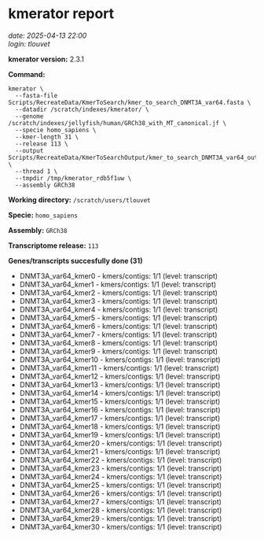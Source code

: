 # kmerator report
*date: 2025-04-13 22:00*  
*login: tlouvet*

**kmerator version:** 2.3.1

**Command:**

```
kmerator \
  --fasta-file Scripts/RecreateData/KmerToSearch/kmer_to_search_DNMT3A_var64.fasta \
  --datadir /scratch/indexes/kmerator/ \
  --genome /scratch/indexes/jellyfish/human/GRCh38_with_MT_canonical.jf \
  --specie homo_sapiens \
  --kmer-length 31 \
  --release 113 \
  --output Scripts/RecreateData/KmerToSearchOutput/kmer_to_search_DNMT3A_var64_output \
  --thread 1 \
  --tmpdir /tmp/kmerator_rdb5f1uw \
  --assembly GRCh38
```

**Working directory:** `/scratch/users/tlouvet`

**Specie:** `homo_sapiens`

**Assembly:** `GRCh38`

**Transcriptome release:** `113`

**Genes/transcripts succesfully done (31)**

- DNMT3A_var64_kmer0 - kmers/contigs: 1/1 (level: transcript)
- DNMT3A_var64_kmer1 - kmers/contigs: 1/1 (level: transcript)
- DNMT3A_var64_kmer2 - kmers/contigs: 1/1 (level: transcript)
- DNMT3A_var64_kmer3 - kmers/contigs: 1/1 (level: transcript)
- DNMT3A_var64_kmer4 - kmers/contigs: 1/1 (level: transcript)
- DNMT3A_var64_kmer5 - kmers/contigs: 1/1 (level: transcript)
- DNMT3A_var64_kmer6 - kmers/contigs: 1/1 (level: transcript)
- DNMT3A_var64_kmer7 - kmers/contigs: 1/1 (level: transcript)
- DNMT3A_var64_kmer8 - kmers/contigs: 1/1 (level: transcript)
- DNMT3A_var64_kmer9 - kmers/contigs: 1/1 (level: transcript)
- DNMT3A_var64_kmer10 - kmers/contigs: 1/1 (level: transcript)
- DNMT3A_var64_kmer11 - kmers/contigs: 1/1 (level: transcript)
- DNMT3A_var64_kmer12 - kmers/contigs: 1/1 (level: transcript)
- DNMT3A_var64_kmer13 - kmers/contigs: 1/1 (level: transcript)
- DNMT3A_var64_kmer14 - kmers/contigs: 1/1 (level: transcript)
- DNMT3A_var64_kmer15 - kmers/contigs: 1/1 (level: transcript)
- DNMT3A_var64_kmer16 - kmers/contigs: 1/1 (level: transcript)
- DNMT3A_var64_kmer17 - kmers/contigs: 1/1 (level: transcript)
- DNMT3A_var64_kmer18 - kmers/contigs: 1/1 (level: transcript)
- DNMT3A_var64_kmer19 - kmers/contigs: 1/1 (level: transcript)
- DNMT3A_var64_kmer20 - kmers/contigs: 1/1 (level: transcript)
- DNMT3A_var64_kmer21 - kmers/contigs: 1/1 (level: transcript)
- DNMT3A_var64_kmer22 - kmers/contigs: 1/1 (level: transcript)
- DNMT3A_var64_kmer23 - kmers/contigs: 1/1 (level: transcript)
- DNMT3A_var64_kmer24 - kmers/contigs: 1/1 (level: transcript)
- DNMT3A_var64_kmer25 - kmers/contigs: 1/1 (level: transcript)
- DNMT3A_var64_kmer26 - kmers/contigs: 1/1 (level: transcript)
- DNMT3A_var64_kmer27 - kmers/contigs: 1/1 (level: transcript)
- DNMT3A_var64_kmer28 - kmers/contigs: 1/1 (level: transcript)
- DNMT3A_var64_kmer29 - kmers/contigs: 1/1 (level: transcript)
- DNMT3A_var64_kmer30 - kmers/contigs: 1/1 (level: transcript)
